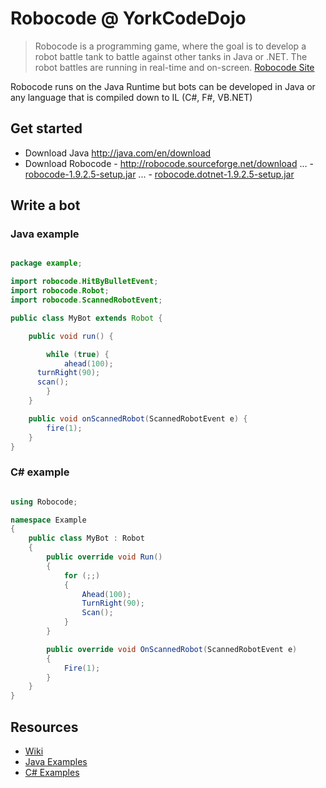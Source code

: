 # Robocode @ YorkCodeDojo

> Robocode is a programming game, where the goal is to develop a robot battle tank to battle against other tanks in Java or .NET. The robot battles are running in real-time and on-screen.
[Robocode Site](http://robocode.sourceforge.net/)

Robocode runs on the Java Runtime but bots can be developed in Java or any language that is compiled down to IL (C#, F#, VB.NET)

## Get started
- Download Java http://java.com/en/download
- Download Robocode - http://robocode.sourceforge.net/download
... - [robocode-1.9.2.5-setup.jar](https://sourceforge.net/projects/robocode/files/robocode/1.9.2.5/robocode-1.9.2.5-setup.jar/download)
... - [robocode.dotnet-1.9.2.5-setup.jar](https://sourceforge.net/projects/robocode/files/robocode/1.9.2.5/robocode.dotnet-1.9.2.5-setup.jar/download)

## Write a bot

### Java example

```java

package example;

import robocode.HitByBulletEvent;
import robocode.Robot;
import robocode.ScannedRobotEvent;

public class MyBot extends Robot {

	public void run() {

		while (true) {
			ahead(100);
      turnRight(90);
      scan();
		}
	}

	public void onScannedRobot(ScannedRobotEvent e) {
		fire(1);
	}
}	

```

### C# example

```csharp

using Robocode;

namespace Example
{
    public class MyBot : Robot
    {
        public override void Run()
        {
            for (;;)
            {
                Ahead(100);
                TurnRight(90);
                Scan();
            }
        }

        public override void OnScannedRobot(ScannedRobotEvent e)
        {
            Fire(1);
        }
    }
}

```

## Resources
- [Wiki](http://robowiki.net/)
- [Java Examples](https://github.com/robo-code/robocode/blob/master/robocode.samples/src/main/java/sample/)
- [C# Examples](https://github.com/robo-code/robocode/blob/master/plugins/dotnet/robocode.dotnet.samples/src/SampleCs)

 